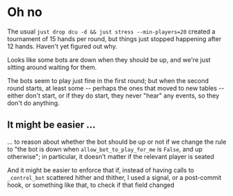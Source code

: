 # Oh no

The usual `just drop dcu -d && just stress --min-players=20` created a tournament of 15
hands per round, but things just stopped happening after 12 hands.  Haven't yet figured out why.

Looks like some bots are down when they should be up, and we're just sitting around waiting for them.

The bots seem to play just fine in the first round; but when the second round starts, at least some -- perhaps the ones that moved to new tables -- either don't start, or if they do start, they never "hear" any events, so they don't do anything.

## It might be easier ...

... to reason about whether the bot should be up or not if we change the rule to "the bot is down when `allow_bot_to_play_for_me` is `False`, and up otherwise"; in particular, it doesn't matter if the relevant player is seated

And it might be easier to enforce that if, instead of having calls to `_control_bot` scattered hither and thither, I used a signal, or a post-commit hook, or something like that, to check if that field changed
